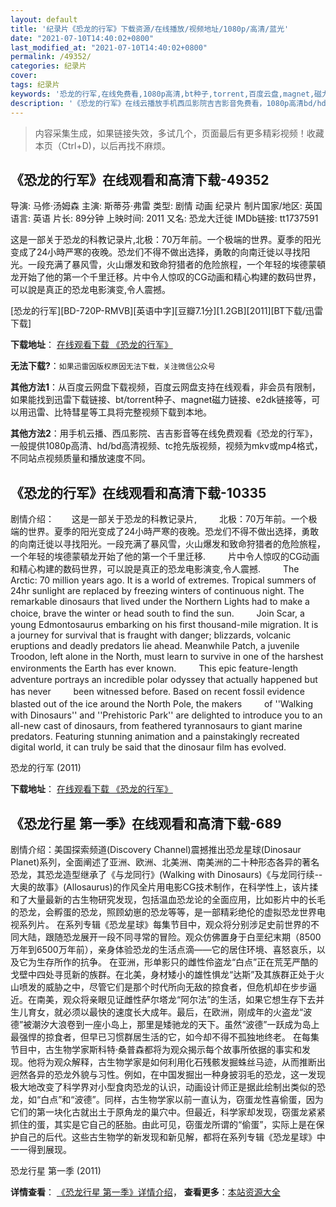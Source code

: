 ```yaml
---
layout: default
title: '纪录片《恐龙的行军》下载资源/在线播放/视频地址/1080p/高清/蓝光'
date: "2021-07-10T14:40:02+0800"
last_modified_at: "2021-07-10T14:40:02+0800"
permalink: /49352/
categories: 纪录片
cover:
tags: 纪录片
keywords: '恐龙的行军,在线免费看,1080p高清,bt种子,torrent,百度云盘,magnet,磁力链,迅雷下载资源'
description: '《恐龙的行军》在线云播放手机西瓜影院吉吉影音免费看，1080p高清bd/hd未删减完整版和tc抢先枪版，mkv/mp4格式，附带bt/torrent种子、magnet/磁力链、百度云盘、网盘资源迅雷下载链接'
---
```


>内容采集生成，如果链接失效，多试几个，页面最后有更多精彩视频！收藏本页（Ctrl+D)，以后再找不麻烦。


## 《恐龙的行军》在线观看和高清下载-49352

导演: 马修·汤姆森 主演: 斯蒂芬·弗雷 类型: 剧情 动画 纪录片 制片国家/地区: 英国 语言: 英语 片长: 89分钟 上映时间: 2011 又名: 恐龙大迁徙 IMDb链接: tt1737591

这是一部关于恐龙的科教记录片,北极：70万年前。一个极端的世界。夏季的阳光变成了24小時严寒的夜晚。恐龙们不得不做出选择，勇敢的向南迁徙以寻找阳光。一段充满了暴风雪，火山爆发和致命狩猎者的危险旅程，一个年轻的埃德蒙頓龙开始了他的第一个千里迁移。片中令人惊叹的CG动画和精心构建的数码世界，可以說是真正的恐龙电影演变,令人震撼。


[恐龙的行军][BD-720P-RMVB][英语中字][豆瓣7.1分][1.2GB][2011][BT下载/迅雷下载]

**下载地址**： [在线观看下载 《恐龙的行军》](https://www.btdx8.com/torrent/march_of_the_dinosaurs_2011.html) 


**无法下载?**：`如果迅雷因版权原因无法下载，关注微信公众号 `

**其他方法1**：从百度云网盘下载视频，百度云网盘支持在线观看，非会员有限制，如果能找到迅雷下载链接、bt/torrent种子、magnet磁力链接、e2dk链接等，可以用迅雷、比特彗星等工具将完整视频下载到本地。

**其他方法2**：用手机云播、西瓜影院、吉吉影音等在线免费观看《恐龙的行军》，一般提供1080p高清、hd/bd高清视频、tc抢先版视频，视频为mkv或mp4格式，不同站点视频质量和播放速度不同。


## 《恐龙的行军》在线观看和高清下载-10335

剧情介绍：　　这是一部关于恐龙的科教记录片,  　　北极：70万年前。一个极端的世界。夏季的阳光变成了24小時严寒的夜晚。恐龙们不得不做出选择，勇敢的向南迁徙以寻找阳光。一段充满了暴风雪，火山爆发和致命狩猎者的危险旅程，一个年轻的埃德蒙頓龙开始了他的第一个千里迁移.  　　片中令人惊叹的CG动画和精心构建的数码世界，可以說是真正的恐龙电影演变,令人震撼.  　　The Arctic: 70 million years ago. It is a world of extremes. Tropical summers of 24hr sunlight are replaced by freezing winters of continuous night. The remarkable dinosaurs that lived under the Northern Lights had to make a choice, brave the winter or head south to find the sun.  　　Join Scar, a young Edmontosaurus embarking on his first thousand-mile migration. It is a journey for survival that is fraught with danger; blizzards, volcanic eruptions and deadly predators lie ahead. Meanwhile Patch, a juvenile Troodon, left alone in the North, must learn to survive in one of the harshest environments the Earth has ever known.  　　This epic feature-length adventure portrays an incredible polar odyssey that actually happened but has never  　　been witnessed before. Based on recent fossil evidence blasted out of the ice around the North Pole, the makers  　　of ''Walking with Dinosaurs'' and ''Prehistoric Park'' are delighted to introduce you to an all-new cast of dinosaurs, from feathered tyrannosaurs to giant marine predators. Featuring stunning animation and a painstakingly recreated digital world, it can truly be said that the dinosaur film has evolved.


恐龙的行军 (2011)

**下载地址**： [在线观看下载 《恐龙的行军》](https://www.btbtdy.me/btdy/dy8432.html) 


## 《恐龙行星 第一季》在线观看和高清下载-689

剧情介绍：美国探索频道(Discovery Channel)震撼推出恐龙星球(Dinosaur Planet)系列，全面阐述了亚洲、欧洲、北美洲、南美洲的二十种形态各异的著名恐龙，其恐龙造型继承了《与龙同行》(Walking with Dinosaurs)《与龙同行续--大奥的故事》(Allosaurus)的作风全片用电影CG技术制作，在科学性上，该片揉和了大量最新的古生物研究发现，包括温血恐龙论的全面应用，比如影片中的长毛的恐龙，会孵蛋的恐龙，照顾幼崽的恐龙等等，是一部精彩绝伦的虚拟恐龙世界电视系列片。   在系列专辑《恐龙星球》每集节目中，观众将分别涉足史前世界的不同大陆，跟随恐龙展开一段不同寻常的冒险。观众仿佛置身于白垩纪末期（8500万年到6500万年前），亲身体验恐龙的生活点滴——它的居住环境、喜怒哀乐，以及它为生存所作的抗争。   在亚洲，形单影只的雌性伶盗龙“白点”正在荒芜严酷的戈壁中四处寻觅新的族群。在北美，身材矮小的雄性惧龙“达斯”及其族群正处于火山喷发的威胁之中，尽管它们是那个时代所向无敌的掠食者，但危机却在步步逼近。在南美，观众将亲眼见证雌性萨尔塔龙“阿尔法”的生活，如果它想生存下去并生儿育女，就必须以最快的速度长大成年。最后，在欧洲，刚成年的火盗龙“波德”被潮汐大浪卷到一座小岛上，那里是矮驰龙的天下。虽然“波德”一跃成为岛上最强悍的掠食者，但早已习惯群居生活的它，如今却不得不孤独地终老。   在每集节目中，古生物学家斯科特·桑普森都将为观众揭示每个故事所依据的事实和发现。他将为观众解释，古生物学家是如何利用化石残骸发掘蛛丝马迹，从而推断出迥然各异的恐龙外貌与习性。例如，在中国发掘出一种身披羽毛的恐龙，这一发现极大地改变了科学界对小型食肉恐龙的认识，动画设计师正是据此绘制出类似的恐龙，如“白点”和“波德”。同样，古生物学家以前一直认为，窃蛋龙性喜偷蛋，因为它们的第一块化古就出土于原角龙的巢穴中。但最近，科学家却发现，窃蛋龙紧紧抓住的蛋，其实是它自己的胚胎。由此可见，窃蛋龙所谓的“偷蛋”，实际上是在保护自己的后代。这些古生物学的新发现和新见解，都将在系列专辑《恐龙星球》中一一得到展现。


恐龙行星 第一季 (2011)

**详情查看**： [《恐龙行星 第一季》详情介绍](/movie/689/)， **查看更多**：[本站资源大全](/movie/t/all/)

